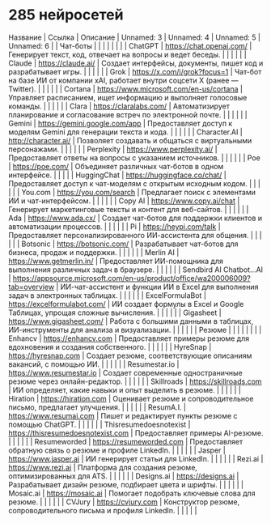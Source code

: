 # 285 нейросетей

 Название | Ссылка | Описание | Unnamed: 3 | Unnamed: 4 | Unnamed: 5 | Unnamed: 6 |
 | Чат-боты |  |  |  |  |  |  |
 | ChatGPT | https://chat.openai.com/ | Генерирует текст, код, отвечает на вопросы и ведет беседы. |  |  |  |  |
 | Claude | https://claude.ai/ | Создает интерфейсы, документы, пишет код и разрабатывает игры. |  |  |  |  |
 | Grok | https://x.com/i/grok?focus=1 | Чат-бот на базе ИИ от компании xAI, работает внутри соцсети X (ранее — Twitter). |  |  |  |  |
 | Cortana | https://www.microsoft.com/en-us/cortana | Управляет расписанием, ищет информацию и выполняет голосовые команды. |  |  |  |  |
 | Clara | https://claralabs.com/ | Автоматизирует планирование и согласование встреч по электронной почте. |  |  |  |  |
 | Gemini | https://gemini.google.com/app | Предоставляет доступ к моделям Gemini для генерации текста и кода. |  |  |  |  |
 | Character.AI | http://character.ai/ | Позволяет создавать и общаться с виртуальными персонажами. |  |  |  |  |
 | Perplexity | https://www.perplexity.ai/ | Предоставляет ответы на вопросы с указанием источников. |  |  |  |  |
 | Poe | https://poe.com/ | Объединяет различных чат-ботов в одном интерфейсе. |  |  |  |
 | HuggingChat | https://huggingface.co/chat/ | Предоставляет доступ к чат-моделям с открытым исходным кодом. |  |  |  |  |
 | You.com | https://you.com/search | Предлагает поиск с элементами ИИ и чат-интерфейсом. |  |  |  |  |
 | Copy AI | https://www.copy.ai/chat | Генерирует маркетинговые тексты и контент для веб-сайтов. |  |  |  |  |
 | Ada | https://www.ada.cx/ | Создает чат-ботов для поддержки клиентов и автоматизации процессов. |  |  |  |  |
 | Pi | https://heypi.com/talk | Предоставляет персонализированного ИИ-ассистента для общения. |  |  |  |  |
 | Botsonic | https://botsonic.com/ | Разрабатывает чат-ботов для бизнеса, продаж и поддержки. |  |  |  |  |
 | Merlin AI | https://www.getmerlin.in/ | Предоставляет ИИ-помощника для выполнения различных задач в браузере. |  |  |  |  |
 | Sendbird AI Chatbot...AI | https://appsource.microsoft.com/en-us/product/office/wa200006009?tab=overview | ИИ-чат-ассистент и функции ИИ в Excel для выполнения задач в электронных таблицах. |  |  |  |  |
 | ExcelFormulaBot | https://excelformulabot.com/ | ИИ создает формулы в Excel и Google Таблицах, упрощая сложные вычисления. |  |  |  |  |
 | Gigasheet | https://www.gigasheet.com/ | Работа с большими данными в таблицах, ИИ-инструменты для анализа и визуализации. |  |  |  |  |
 | Резюме |  |  |  |  |  |  |
 | Enhancv | https://enhancv.com | Предоставляет примеры резюме для вдохновения и создания собственного. |  |  |  |  |
 | HyreSnap | https://hyresnap.com | Создает резюме, соответствующие описаниям вакансий, с помощью ИИ. |  |  |  |  |
 | Resumestar.io | https://www.resumestar.io | Создает современные одностраничные резюме через онлайн-редактор. |  |  |  |  |
 | Skillroads | https://skillroads.com | ИИ определяет, какие навыки и опыт выделить в резюме. |  |  |  |  |
 | Hiration | https://hiration.com | Оценивает резюме и сопроводительное письмо, предлагает улучшения. |  |  |  |  |
 | ResumA.I. | https://www.resumai.com | Пишет и редактирует пункты резюме с помощью ChatGPT. |  |  |  |  |
 | Thisresumedoesnotexist | https://thisresumedoesnotexist.com | Предоставляет примеры AI-резюме. |  |  |  |  |
 | Resumeworded | https://resumeworded.com | Предоставляет обратную связь о резюме и профиле LinkedIn. |  |  |  |  |
 | Jasper | https://www.jasper.ai | ИИ генерирует статьи для LinkedIn. |  |  |  |  |
 | Rezi.ai | https://www.rezi.ai | Платформа для создания резюме, оптимизированных для ATS. |  |  |  |  |
 | Designs.ai | https://designs.ai | Разрабатывает дизайн резюме, подбирает цвета и шрифты. |  |  |  |  |
 | Mosaic.ai | https://mosaic.ai | Помогает подобрать ключевые слова для резюме. |  |  |  |  |
 | CVJury | https://cvjury.com | Конструктор резюме, сопроводительного письма и профиля LinkedIn. |  |  |  |  |
